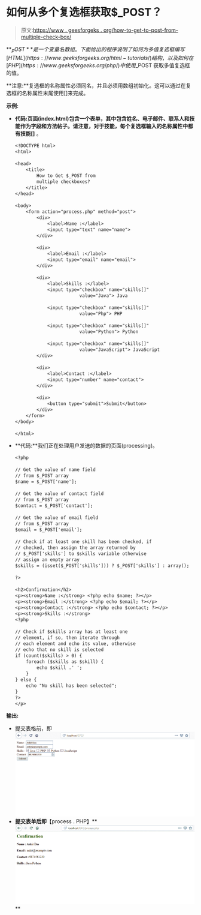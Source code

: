 # 如何从多个复选框获取$_POST？

> 原文:[https://www . geesforgeks . org/how-to-get-to-post-from-multiple-check-box/](https://www.geeksforgeeks.org/how-to-get-_post-from-multiple-check-boxes/)

**$_POST** 是一个变量名数组。下面给出的程序说明了如何为多值复选框编写 [HTML](https://www.geeksforgeeks.org/html-tutorials/) 结构，以及如何在 [PHP](https://www.geeksforgeeks.org/php/) 中使用$_POST 获取多值复选框的值。

**注意:**复选框的名称属性必须同名，并且必须用数组初始化。这可以通过在复选框的名称属性末尾使用[]来完成。

**示例:**

*   **代码:**页面(index.html)包含一个表单，其中包含姓名、电子邮件、联系人和技能作为字段和方法帖子。请注意，对于技能，每个复选框输入的名称属性中都有**技能[]** 。

    ```
    <!DOCTYPE html>
    <html>

    <head>
        <title>
            How to Get $_POST from
            multiple checkboxes?
        </title>
    </head>

    <body>
        <form action="process.php" method="post">
            <div>
                <label>Name :</label>
                <input type="text" name="name">
            </div>

            <div>
                <label>Email :</label>
                <input type="email" name="email">
            </div>

            <div>
                <label>Skills :</label>
                <input type="checkbox" name="skills[]"
                            value="Java"> Java 

                <input type="checkbox" name="skills[]" 
                            value="Php"> PHP

                <input type="checkbox" name="skills[]"
                            value="Python"> Python

                <input type="checkbox" name="skills[]"
                            value="JavaScript"> JavaScript
            </div>

            <div>
                <label>Contact :</label>
                <input type="number" name="contact">
            </div>

            <div>
                <button type="submit">Submit</button>
            </div>
        </form>
    </body>

    </html>
    ```

*   **代码:**我们正在处理用户发送的数据的页面(processing)。

    ```
    <?php

    // Get the value of name field
    // from $_POST array
    $name = $_POST['name'];

    // Get the value of contact field
    // from $_POST array
    $contact = $_POST['contact'];

    // Get the value of email field
    // from $_POST array
    $email = $_POST['email'];

    // Check if at least one skill has been checked, if
    // checked, then assign the array returned by
    // $_POST['skills'] to $skills variable otherwise
    // assign an empty array
    $skills = (isset($_POST['skills'])) ? $_POST['skills'] : array();

    ?>

    <h2>Confirmation</h2>
    <p><strong>Name :</strong> <?php echo $name; ?></p>
    <p><strong>Email :</strong> <?php echo $email; ?></p>
    <p><strong>Contact :</strong> <?php echo $contact; ?></p>
    <p><strong>Skills :</strong> 
    <?php 

    // Check if $skills array has at least one
    // element, if so, then iterate through 
    // each element and echo its value, otherwise
    // echo that no skill is selected
    if (count($skills) > 0) {
        foreach ($skills as $skill) { 
            echo $skill .' '; 
        } 
    } else {
        echo "No skill has been selected";
    }
    ?>
    </p>
    ```

**输出:**

*   提交表格前，即 **![Before Submission](img/32c882978a44873fd2613160fad39043.png)**
*   **提交表单后即**【process . PHP】**
    ![After Submission](img/e03be815748b4c97f5bec56d878a220e.png)**